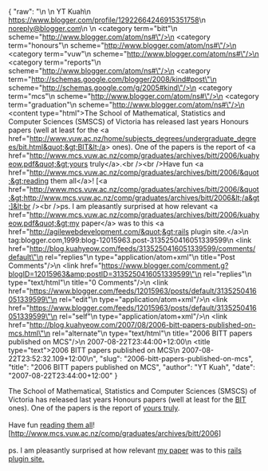 {
  "raw": "<entry>\n  <author>\n    <name>YT Kuah</name>\n    <uri>https://www.blogger.com/profile/12922664246915351758</uri>\n    <email>noreply@blogger.com</email>\n  </author>\n  <category term=\"bitt\"\n    scheme=\"http://www.blogger.com/atom/ns#\"/>\n  <category term=\"honours\"\n    scheme=\"http://www.blogger.com/atom/ns#\"/>\n  <category term=\"vuw\"\n    scheme=\"http://www.blogger.com/atom/ns#\"/>\n  <category term=\"reports\"\n    scheme=\"http://www.blogger.com/atom/ns#\"/>\n  <category term=\"http://schemas.google.com/blogger/2008/kind#post\"\n    scheme=\"http://schemas.google.com/g/2005#kind\"/>\n  <category term=\"mcs\"\n    scheme=\"http://www.blogger.com/atom/ns#\"/>\n  <category term=\"graduation\"\n    scheme=\"http://www.blogger.com/atom/ns#\"/>\n  <content type=\"html\">The School of Mathematical, Statistics and Computer Sciences (SMSCS) of Victoria has released last years Honours papers (well at least for the &lt;a href=&quot;http://www.vuw.ac.nz/home/subjects_degrees/undergraduate_degrees/bit.html&quot;&gt;BIT&lt;/a&gt; ones). One of the papers is the report of &lt;a href=&quot;http://www.mcs.vuw.ac.nz/comp/graduates/archives/bitt/2006/kuahyeow.pdf&quot;&gt;yours truly&lt;/a&gt;.&lt;br /&gt;&lt;br /&gt;Have fun &lt;a href=&quot;http://www.mcs.vuw.ac.nz/comp/graduates/archives/bitt/2006/&quot;&gt;reading them all&lt;/a&gt;! [&lt;a href=&quot;http://www.mcs.vuw.ac.nz/comp/graduates/archives/bitt/2006/&quot;&gt;http://www.mcs.vuw.ac.nz/comp/graduates/archives/bitt/2006&lt;/a&gt;]&lt;br /&gt;&lt;br /&gt;ps. I am pleasantly surprised at how relevant &lt;a href=&quot;http://www.mcs.vuw.ac.nz/comp/graduates/archives/bitt/2006/kuahyeow.pdf&quot;&gt;my paper&lt;/a&gt; was to this &lt;a href=&quot;http://agilewebdevelopment.com/&quot;&gt;rails plugin site.&lt;/a&gt;</content>\n  <id>tag:blogger.com,1999:blog-12015963.post-3135250416051339599</id>\n  <link href=\"http://blog.kuahyeow.com/feeds/3135250416051339599/comments/default\"\n    rel=\"replies\"\n    type=\"application/atom+xml\"\n    title=\"Post Comments\"/>\n  <link href=\"https://www.blogger.com/comment.g?blogID=12015963&amp;postID=3135250416051339599\"\n    rel=\"replies\"\n    type=\"text/html\"\n    title=\"0 Comments\"/>\n  <link href=\"https://www.blogger.com/feeds/12015963/posts/default/3135250416051339599\"\n    rel=\"edit\"\n    type=\"application/atom+xml\"/>\n  <link href=\"https://www.blogger.com/feeds/12015963/posts/default/3135250416051339599\"\n    rel=\"self\"\n    type=\"application/atom+xml\"/>\n  <link href=\"http://blog.kuahyeow.com/2007/08/2006-bitt-papers-published-on-mcs.html\"\n    rel=\"alternate\"\n    type=\"text/html\"\n    title=\"2006 BITT papers published on MCS\"/>\n  <published>2007-08-22T23:44:00+12:00</published>\n  <title type=\"text\">2006 BITT papers published on MCS</title>\n  <updated>2007-08-22T23:52:32.109+12:00</updated>\n</entry>",
  "slug": "2006-bitt-papers-published-on-mcs",
  "title": "2006 BITT papers published on MCS",
  "author": "YT Kuah",
  "date": "2007-08-22T23:44:00+12:00"
}

The School of Mathematical, Statistics and Computer Sciences (SMSCS) of Victoria has released last years Honours papers (well at least for the <a href="http://www.vuw.ac.nz/home/subjects_degrees/undergraduate_degrees/bit.html">BIT</a> ones). One of the papers is the report of <a href="http://www.mcs.vuw.ac.nz/comp/graduates/archives/bitt/2006/kuahyeow.pdf">yours truly</a>.<br /><br />Have fun <a href="http://www.mcs.vuw.ac.nz/comp/graduates/archives/bitt/2006/">reading them all</a>! [<a href="http://www.mcs.vuw.ac.nz/comp/graduates/archives/bitt/2006/">http://www.mcs.vuw.ac.nz/comp/graduates/archives/bitt/2006</a>]<br /><br />ps. I am pleasantly surprised at how relevant <a href="http://www.mcs.vuw.ac.nz/comp/graduates/archives/bitt/2006/kuahyeow.pdf">my paper</a> was to this <a href="http://agilewebdevelopment.com/">rails plugin site.</a>